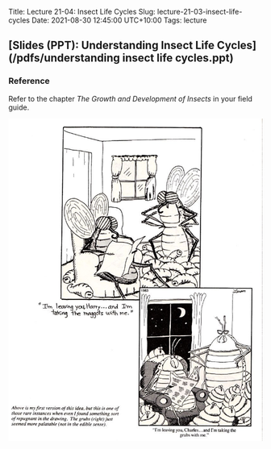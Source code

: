 Title: Lecture 21-04: Insect Life Cycles
Slug: lecture-21-03-insect-life-cycles
Date: 2021-08-30 12:45:00 UTC+10:00
Tags: lecture

## [Slides (PPT): Understanding Insect Life Cycles](/pdfs/understanding insect life cycles.ppt)

### Reference
Refer to the chapter *The Growth and Development of Insects* in your field guide.

![Gary Larson's immatures](/images/Larson-immatures.jpg)
